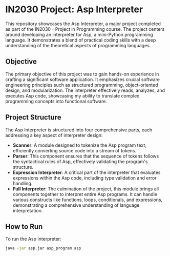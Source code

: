 # IN2030 Project: Asp Interpreter

This repository showcases the Asp Interpreter, a major project completed as part of the IN2030 - Project in Programming course. The project centers around developing an interpreter for Asp, a mini-Python programming language. It demonstrates a blend of practical coding skills with a deep understanding of the theoretical aspects of programming languages.

## Objective

The primary objective of this project was to gain hands-on experience in crafting a significant software application. It emphasizes crucial software engineering principles such as structured programming, object-oriented design, and modularization. The interpreter effectively reads, analyzes, and executes Asp code, showcasing my ability to translate complex programming concepts into functional software.

## Project Structure

The Asp Interpreter is structured into four comprehensive parts, each addressing a key aspect of interpreter design:

- **Scanner**: A module designed to tokenize the Asp program text, efficiently converting source code into a stream of tokens.
- **Parser**: This component ensures that the sequence of tokens follows the syntactical rules of Asp, effectively validating the program's structure.
- **Expression Interpreter**: A critical part of the interpreter that evaluates expressions within the Asp code, including type validation and error handling.
- **Full Interpreter**: The culmination of the project, this module brings all components together to interpret entire Asp programs. It can handle various constructs like functions, loops, conditionals, and expressions, demonstrating a comprehensive understanding of language interpretation.

## How to Run

To run the Asp Interpreter:

```bash
java -jar asp.jar asp_program.asp
